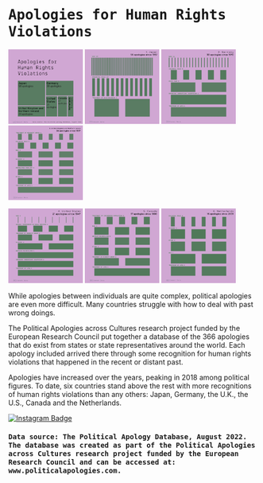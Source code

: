 <h1><samp>Apologies for Human Rights Violations</samp></h1>

<p float="left"> <img src="/2022/apologies-for-human-rights-violations/ApologiesForHRV-1.png" width="150" /> <img src="/2022/apologies-for-human-rights-violations/ApologiesForHRVJapan-1.png" width="150" /> <img src="/2022/apologies-for-human-rights-violations/ApologiesForHRVGermany-2.png" width="150" /> <img src="/2022/apologies-for-human-rights-violations/ApologiesForHRV-UK3.png" width="150" /> </p>
<p float="left"> <img src="/2022/apologies-for-human-rights-violations/ApologiesForHRVUnitedStates-4.png" width="150" /> <img src="/2022/apologies-for-human-rights-violations/ApologiesForHRVCanada-5.png" width="150" /> <img src="/2022/apologies-for-human-rights-violations/ApologiesForHRVNetherlands-6.png" width="150" /> </p>

While apologies between individuals are quite complex, political apologies are even more difficult. Many countries struggle with how to deal with past wrong doings. 

The Political Apologies across Cultures research project funded by the European Research Council put together a database of the 366 apologies that do exist from states or state representatives around the world. Each apology included arrived there through some recognition for human rights violations that happened in the recent or distant past. 

Apologies have increased over the years, peaking in 2018 among political figures. To date, six countries stand above the rest with more recognitions of human rights violations than any others: Japan, Germany, the U.K., the U.S., Canada and the Netherlands.

[![Instagram Badge](https://img.shields.io/badge/-See%20post%20on%20Instagram-F5EDEA?logo=instagram&logoColor=black&style=flat)](https://www.instagram.com/p/ClMQDZsj9Er/?igshid=MDJmNzVkMjY=)

<h4><samp> 
Data source: The Political Apology Database, August 2022. The database was created as part of the Political Apologies across Cultures research project funded by the European Research Council and can be accessed at: www.politicalapologies.com.
</samp></h4>
